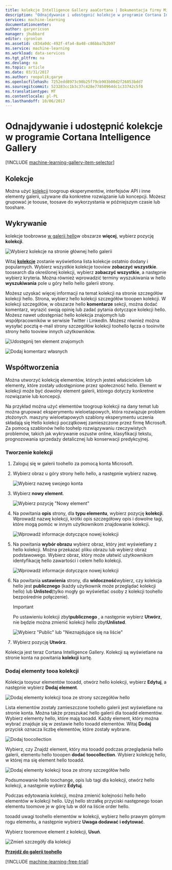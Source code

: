 ```yaml
---
title: kolekcje Intelligence Gallery aaaCortana | Dokumentacja firmy Microsoft
description: "Odnajdywanie i udostępnić kolekcje w programie Cortana Intelligence Gallery."
services: machine-learning
documentationcenter: 
author: garyericson
manager: jhubbard
editor: cgronlun
ms.assetid: c834a0dc-492f-4fa4-8a48-c86bba7b2b97
ms.service: machine-learning
ms.workload: data-services
ms.tgt_pltfrm: na
ms.devlang: na
ms.topic: article
ms.date: 03/31/2017
ms.author: roopalik;garye
ms.openlocfilehash: 7252edd8973c90b25f79cb903b00d2f26853bdd7
ms.sourcegitcommit: 523283cc1b3c37c428e77850964dc1c33742c5f0
ms.translationtype: MT
ms.contentlocale: pl-PL
ms.lasthandoff: 10/06/2017
---
```

# <a name="discover-and-share-collections-in-cortana-intelligence-gallery"></a>Odnajdywanie i udostępnić kolekcje w programie Cortana Intelligence Gallery
[!INCLUDE [machine-learning-gallery-item-selector](../../includes/machine-learning-gallery-item-selector.md)]

## <a name="collections"></a>Kolekcje
Można użyć [kolekcji](https://gallery.cortanaintelligence.com/collections) toogroup eksperymentów, interfejsów API i inne elementy galerii, używane dla konkretne rozwiązanie lub koncepcji. Możesz grupować je toouse, toosave do wykorzystania w późniejszym czasie lub tooshare.

## <a name="discover"></a>Wykrywanie
kolekcje toobrowse [w galerii hello](http://gallery.cortanaintelligence.com)w obszarze **więcej**, wybierz pozycję **kolekcji**.

![Wybierz kolekcje na stronie głównej hello galerii](media/machine-learning-gallery-collections/select-collections-in-gallery.png)

Witaj  **[kolekcje](https://gallery.cortanaintelligence.com/collections)**  zostanie wyświetlona lista kolekcje ostatnio dodany i popularnych. Wybierz wszystkie kolekcje tooview **zobaczyć wszystkie**. toosearch dla określonej kolekcji, wybierz **zobaczyć wszystkie**, a następnie wybierz kryteria. Można również wprowadzić terminy wyszukiwania w hello **wyszukiwania** pole u góry hello hello galerii strony.

Możesz uzyskać więcej informacji na temat kolekcji na stronie szczegółów kolekcji hello. Strona, wybierz hello kolekcji szczegółów tooopen kolekcji. W kolekcji szczegółów, w obszarze hello **komentarze** sekcji, można dodać komentarz, wyrazić swoją opinię lub zadać pytania dotyczące kolekcji hello. Możesz nawet udostępniać hello kolekcja znajomych lub współpracowników w serwisie Twitter i LinkedIn. Możesz również można wysyłać pocztą e-mail strony szczegółów kolekcji toohello łącza o tooinvite strony hello tooview innych użytkowników.

![Udostępnij ten element znajomych](media/machine-learning-gallery-how-to-use-contribute-publish/share-links.png)

![Dodaj komentarz własnych](media/machine-learning-gallery-how-to-use-contribute-publish/comments.png)

## <a name="contribute"></a>Współtworzenia
Można utworzyć kolekcję elementów, których jesteś właścicielem lub elementy, które zostały udostępnione przez społeczność hello. Element w kolekcji może być dowolny element galerii, którego dotyczy konkretne rozwiązanie lub koncepcji.

Na przykład można użyć elementów toogroup kolekcji na dany temat lub można grupować eksperymentu wieloetapowych, która rozwiązuje problem złożonych. maszyny wieloetapowych szablony eksperymentu uczenia składają się Hello kolekcji początkowej zamieszczone przez firmę Microsoft. Za pomocą szablonów hello toohelp rozwiązywaniu rzeczywistych problemów, takich jak wykrywanie oszustw online, klasyfikacji tekstu, prognozowania sprzedaży detalicznej lub konserwacji predykcyjnej.

### <a name="create-a-collection"></a>Tworzenie kolekcji

1. Zaloguj się w galerii toohello za pomocą konta Microsoft.

2.  Wybierz obraz u góry strony hello hello, a następnie wybierz nazwę.
  
    ![Wybierz nazwę swojego konta](media/machine-learning-gallery-collections/click-account-name.png)

3. Wybierz **nowy element**.
   
    ![Wybierz pozycję "Nowy element"](media/machine-learning-gallery-collections/click-new-item.png)
4. Na powitania **opis** strony, dla **typu elementu**, wybierz pozycję **kolekcji**. Wprowadź nazwę kolekcji, krótki opis szczegółowy opis i dowolne tagi, które mogą pomóc w innym użytkownikom znajdowanie kolekcji.
   
    ![Wprowadź informacje dotyczące nowej kolekcji](media/machine-learning-gallery-collections/create-collection-page-1.png)
5. Na powitania **wybór obrazu** wybierz obraz, który jest wyświetlany z hello kolekcji. Można przekazać pliku obrazu lub wybierz obraz podstawowego. Wybierz obraz, który może ułatwić użytkownikom identyfikację hello zawartości i celem hello kolekcji.
   
    ![Wprowadź informacje dotyczące nowej kolekcji](media/machine-learning-gallery-collections/create-collection-page-2.png)
6. Na powitania **ustawienia** strony, dla **widoczność**wybierz, czy kolekcja hello jest **publicznego** (każdy użytkownik może przeglądać kolekcji hello) lub **Unlisted**(tylko mogły go wyświetlać osoby z kolekcji toohello bezpośrednie połączenie).
   
   > [!IMPORTANT]
   > Po ustawieniu kolekcji zbyt**publicznego** , a następnie wybierz **Utwórz**, nie będzie można zmienić kolekcji hello zbyt**Unlisted**.
   > 
   > 
   
    ![Wybierz "Public" lub "Nieznajdujące się na liście"](media/machine-learning-gallery-collections/create-collection-page-3.png)
7. Wybierz pozycję **Utwórz**.

Kolekcja jest teraz Cortana Intelligence Gallery. Kolekcji są wyświetlane na stronie konta na powitania **kolekcji** kartę.

### <a name="add-items-tooa-collection"></a>Dodaj elementy tooa kolekcji
Kolekcja tooyour elementów tooadd, otwórz hello kolekcji, wybierz **Edytuj**, a następnie wybierz **Dodaj element**.

![Dodaj elementy kolekcji tooa ze strony szczegółów hello](media/machine-learning-gallery-collections/add-to-collection-from-details-page.png)

Lista elementów zostały zamieszczone toohello galerii jest wyświetlane na stronie konta. Można także przeszukać hello galerii dla tooadd elementów. Wybierz elementy hello, które mają tooadd. Każdy element, który można wybrać znajduje się w zestawie hello tooadd elementów. Witaj **Dodaj** przycisk oznacza liczbę elementów, które zostały wybrane.

![Dodaj toocollection](media/machine-learning-gallery-collections/add-to-collection.png)

Wybierz, czy Znajdź element, który ma tooadd podczas przeglądania hello galerii, elementu hello tooopen **dodać toocollection**. Wybierz kolekcję hello, w której ma się element hello tooadd.

![Dodaj elementy kolekcji tooa ze strony szczegółów hello](media/machine-learning-gallery-collections/add-to-collection-from-item-details.png)

Podsumowanie hello toochange, opis lub tagi dla kolekcji, otwórz hello kolekcji, a następnie wybierz **Edytuj**. 

Podczas edytowania kolekcji, można zmienić kolejności hello hello elementów w kolekcji hello. Użyj hello strzałkę przyciski następnego tooan elementu toomove je w górę lub w dół na liście order hello. 

tooadd uwagi toohello elementów w kolekcji, wybierz hello prawym górnym rogu elementu, a następnie wybierz **Uwaga dodawać i edytować**. 

Wybierz tooremove element z kolekcji, **Usuń**.

![Zmień szczegóły dla kolekcji](media/machine-learning-gallery-collections/change-collection-details.png)

**[Przejdź do galerii toohello](http://gallery.cortanaintelligence.com)**

[!INCLUDE [machine-learning-free-trial](../../includes/machine-learning-free-trial.md)]
